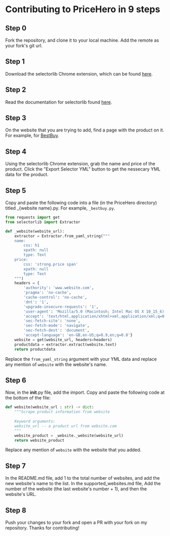 # Contributing to PriceHero in 9 steps

## Step 0
Fork the repository, and clone it to your local machine. Add the remote as your fork's git url.
## Step 1
Download the selectorlib Chrome extension, which can be found [here](https://chrome.google.com/webstore/detail/selectorlib/llgknofgmghejanicfcjdibnhpofaefd?hl=en).

## Step 2
Read the documentation for selectorlib found [here](https://selectorlib.com/getting-started.html).

## Step 3
On the website that you are trying to add, find a page with the product on it. For example, for [BestBuy](https://www.bestbuy.com/site/apple-10-9-inch-ipad-air-latest-model-4th-generation-with-wi-fi-64gb-sky-blue/5985620.p?skuId=5985620).

## Step 4
Using the selectorlib Chrome extension, grab the name and price of the product. Click the "Export Selector YML" button to get the nessecary YML data for the product.

## Step 5
Copy and paste the following code into a file (in the PriceHero directory) titled _{website name}.py. For example, `_bestbuy.py`.
```py
from requests import get
from selectorlib import Extractor

def _website(website_url):
    extractor = Extractor.from_yaml_string("""
    name:
        css: h1
        xpath: null
        type: Text
    price:
        css: 'strong.price span'
        xpath: null
        type: Text
    """)
    headers = {
        'authority': 'www.website.com',
        'pragma': 'no-cache',
        'cache-control': 'no-cache',
        'dnt': '1',
        'upgrade-insecure-requests': '1',
        'user-agent': 'Mozilla/5.0 (Macintosh; Intel Mac OS X 10_15_6) AppleWebKit/537.36 (KHTML, like Gecko) Chrome/85.0.4183.83 Safari/537.36',
        'accept': 'text/html,application/xhtml+xml,application/xml;q=0.9,image/webp,image/apng,*/*;q=0.8,application/signed-exchange;v=b3;q=0.9',
        'sec-fetch-site': 'none',
        'sec-fetch-mode': 'navigate',
        'sec-fetch-dest': 'document',
        'accept-language': 'en-GB,en-US;q=0.9,en;q=0.8'}
    website = get(website_url, headers=headers)
    productdata = extractor.extract(website.text)
    return productdata
```

Replace the `from_yaml_string` argument with your YML data and replace any mention of `website` with the website's name. 

## Step 6
Now, in the __init__.py file, add the import. Copy and paste the following code at the bottom of the file:
```py
def website(website_url : str) -> dict:
    """Scrape product information from website
    
    Keyword arguments:
    website_url -- a product url from website.com
    """
    website_product = _website._website(website_url)
    return website_product
```

Replace any mention of `website` with the website that you added.

## Step 7
In the README.md file, add 1 to the total number of websites, and add the new website's name to the list. In the supported_websites.md file, Add the number of the website (the last website's number + 1), and then the website's URL. 

## Step 8
Push your changes to your fork and open a PR with your fork on my repository. Thanks for contributing!